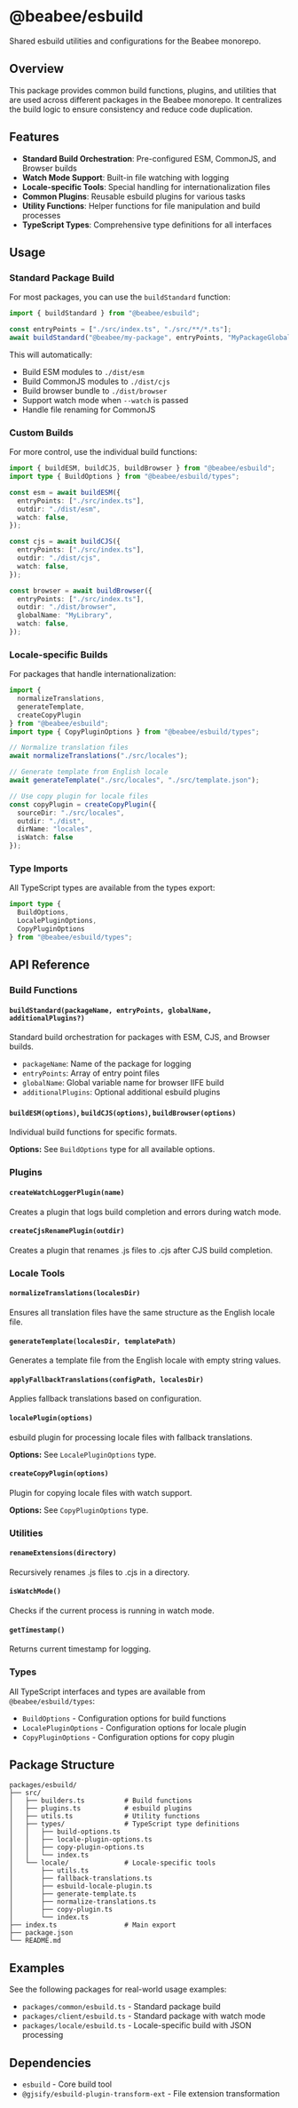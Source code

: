 # @beabee/esbuild

Shared esbuild utilities and configurations for the Beabee monorepo.

## Overview

This package provides common build functions, plugins, and utilities that are used across different packages in the Beabee monorepo. It centralizes the build logic to ensure consistency and reduce code duplication.

## Features

- **Standard Build Orchestration**: Pre-configured ESM, CommonJS, and Browser builds
- **Watch Mode Support**: Built-in file watching with logging
- **Locale-specific Tools**: Special handling for internationalization files
- **Common Plugins**: Reusable esbuild plugins for various tasks
- **Utility Functions**: Helper functions for file manipulation and build processes
- **TypeScript Types**: Comprehensive type definitions for all interfaces

## Usage

### Standard Package Build

For most packages, you can use the `buildStandard` function:

```typescript
import { buildStandard } from "@beabee/esbuild";

const entryPoints = ["./src/index.ts", "./src/**/*.ts"];
await buildStandard("@beabee/my-package", entryPoints, "MyPackageGlobal");
```

This will automatically:
- Build ESM modules to `./dist/esm`
- Build CommonJS modules to `./dist/cjs` 
- Build browser bundle to `./dist/browser`
- Support watch mode when `--watch` is passed
- Handle file renaming for CommonJS

### Custom Builds

For more control, use the individual build functions:

```typescript
import { buildESM, buildCJS, buildBrowser } from "@beabee/esbuild";
import type { BuildOptions } from "@beabee/esbuild/types";

const esm = await buildESM({
  entryPoints: ["./src/index.ts"],
  outdir: "./dist/esm",
  watch: false,
});

const cjs = await buildCJS({
  entryPoints: ["./src/index.ts"],
  outdir: "./dist/cjs", 
  watch: false,
});

const browser = await buildBrowser({
  entryPoints: ["./src/index.ts"],
  outdir: "./dist/browser",
  globalName: "MyLibrary",
  watch: false,
});
```

### Locale-specific Builds

For packages that handle internationalization:

```typescript
import { 
  normalizeTranslations, 
  generateTemplate,
  createCopyPlugin 
} from "@beabee/esbuild";
import type { CopyPluginOptions } from "@beabee/esbuild/types";

// Normalize translation files
await normalizeTranslations("./src/locales");

// Generate template from English locale
await generateTemplate("./src/locales", "./src/template.json");

// Use copy plugin for locale files
const copyPlugin = createCopyPlugin({
  sourceDir: "./src/locales",
  outdir: "./dist",
  dirName: "locales",
  isWatch: false
});
```

### Type Imports

All TypeScript types are available from the types export:

```typescript
import type { 
  BuildOptions, 
  LocalePluginOptions, 
  CopyPluginOptions 
} from "@beabee/esbuild/types";
```

## API Reference

### Build Functions

#### `buildStandard(packageName, entryPoints, globalName, additionalPlugins?)`

Standard build orchestration for packages with ESM, CJS, and Browser builds.

- `packageName`: Name of the package for logging
- `entryPoints`: Array of entry point files
- `globalName`: Global variable name for browser IIFE build
- `additionalPlugins`: Optional additional esbuild plugins

#### `buildESM(options)`, `buildCJS(options)`, `buildBrowser(options)`

Individual build functions for specific formats.

**Options:** See `BuildOptions` type for all available options.

### Plugins

#### `createWatchLoggerPlugin(name)`

Creates a plugin that logs build completion and errors during watch mode.

#### `createCjsRenamePlugin(outdir)`

Creates a plugin that renames .js files to .cjs after CJS build completion.

### Locale Tools

#### `normalizeTranslations(localesDir)`

Ensures all translation files have the same structure as the English locale file.

#### `generateTemplate(localesDir, templatePath)`

Generates a template file from the English locale with empty string values.

#### `applyFallbackTranslations(configPath, localesDir)`

Applies fallback translations based on configuration.

#### `localePlugin(options)`

esbuild plugin for processing locale files with fallback translations.

**Options:** See `LocalePluginOptions` type.

#### `createCopyPlugin(options)`

Plugin for copying locale files with watch support.

**Options:** See `CopyPluginOptions` type.

### Utilities

#### `renameExtensions(directory)`

Recursively renames .js files to .cjs in a directory.

#### `isWatchMode()`

Checks if the current process is running in watch mode.

#### `getTimestamp()`

Returns current timestamp for logging.

### Types

All TypeScript interfaces and types are available from `@beabee/esbuild/types`:

- `BuildOptions` - Configuration options for build functions
- `LocalePluginOptions` - Configuration options for locale plugin
- `CopyPluginOptions` - Configuration options for copy plugin

## Package Structure

```
packages/esbuild/
├── src/
│   ├── builders.ts          # Build functions
│   ├── plugins.ts           # esbuild plugins
│   ├── utils.ts             # Utility functions
│   ├── types/               # TypeScript type definitions
│   │   ├── build-options.ts
│   │   ├── locale-plugin-options.ts
│   │   ├── copy-plugin-options.ts
│   │   └── index.ts
│   └── locale/              # Locale-specific tools
│       ├── utils.ts
│       ├── fallback-translations.ts
│       ├── esbuild-locale-plugin.ts
│       ├── generate-template.ts
│       ├── normalize-translations.ts
│       ├── copy-plugin.ts
│       └── index.ts
├── index.ts                 # Main export
├── package.json
└── README.md
```

## Examples

See the following packages for real-world usage examples:

- `packages/common/esbuild.ts` - Standard package build
- `packages/client/esbuild.ts` - Standard package with watch mode
- `packages/locale/esbuild.ts` - Locale-specific build with JSON processing

## Dependencies

- `esbuild` - Core build tool
- `@gjsify/esbuild-plugin-transform-ext` - File extension transformation
